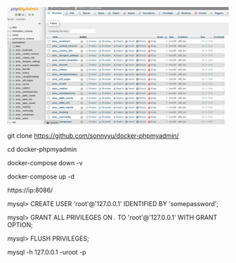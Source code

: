 ![Screenshot](resource/phpadminmysql.png)

git clone https://github.com/sonnyyu/docker-phpmyadmin/

cd docker-phpmyadmin

docker-compose down -v


docker-compose up -d

https://ip:8086/

mysql> CREATE USER 'root'@'127.0.0.1' IDENTIFIED BY 'somepassword';

mysql> GRANT ALL PRIVILEGES ON *.* TO 'root'@'127.0.0.1' WITH GRANT OPTION;

mysql> FLUSH PRIVILEGES;

mysql -h 127.0.0.1  -uroot -p
